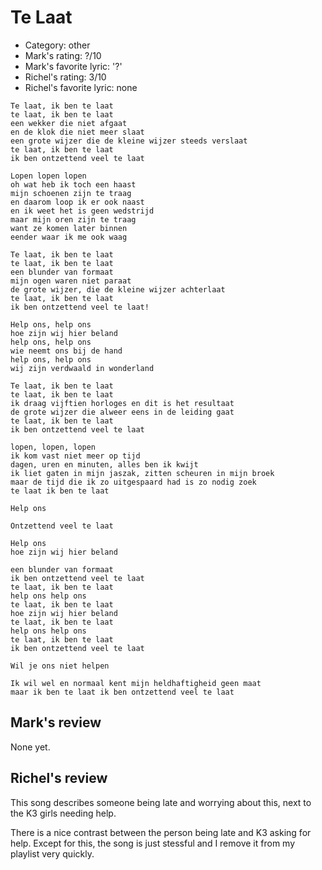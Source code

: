 # Te Laat

 * Category: other
 * Mark's rating: ?/10
 * Mark's  favorite lyric: '?'
 * Richel's rating: 3/10
 * Richel's favorite lyric: none
 
```
Te laat, ik ben te laat
te laat, ik ben te laat
een wekker die niet afgaat
en de klok die niet meer slaat
een grote wijzer die de kleine wijzer steeds verslaat
te laat, ik ben te laat
ik ben ontzettend veel te laat

Lopen lopen lopen
oh wat heb ik toch een haast
mijn schoenen zijn te traag
en daarom loop ik er ook naast
en ik weet het is geen wedstrijd
maar mijn oren zijn te traag
want ze komen later binnen
eender waar ik me ook waag

Te laat, ik ben te laat
te laat, ik ben te laat
een blunder van formaat
mijn ogen waren niet paraat
de grote wijzer, die de kleine wijzer achterlaat
te laat, ik ben te laat
ik ben ontzettend veel te laat!

Help ons, help ons
hoe zijn wij hier beland
help ons, help ons
wie neemt ons bij de hand
help ons, help ons
wij zijn verdwaald in wonderland

Te laat, ik ben te laat
te laat, ik ben te laat
ik draag vijftien horloges en dit is het resultaat
de grote wijzer die alweer eens in de leiding gaat
te laat, ik ben te laat
ik ben ontzettend veel te laat

lopen, lopen, lopen
ik kom vast niet meer op tijd
dagen, uren en minuten, alles ben ik kwijt
ik liet gaten in mijn jaszak, zitten scheuren in mijn broek
maar de tijd die ik zo uitgespaard had is zo nodig zoek
te laat ik ben te laat

Help ons

Ontzettend veel te laat

Help ons
hoe zijn wij hier beland

een blunder van formaat
ik ben ontzettend veel te laat
te laat, ik ben te laat
help ons help ons
te laat, ik ben te laat
hoe zijn wij hier beland
te laat, ik ben te laat
help ons help ons
te laat, ik ben te laat
ik ben ontzettend veel te laat

Wil je ons niet helpen

Ik wil wel en normaal kent mijn heldhaftigheid geen maat
maar ik ben te laat ik ben ontzettend veel te laat
```

## Mark's review

None yet.

## Richel's review

This song describes someone being late and worrying about this, next to the K3 girls needing help.

There is a nice contrast between the person being late and K3 asking for help. Except for this, the song is just stessful and
I remove it from my playlist very quickly.